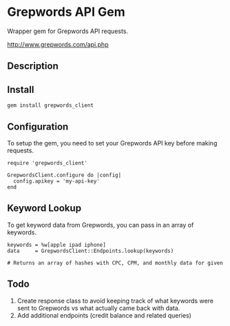 # Grepwords API Gem

Wrapper gem for Grepwords API requests.

http://www.grepwords.com/api.php

## Description


## Install

    gem install grepwords_client

## Configuration

  To setup the gem, you need to set your Grepwords API key before making requests.

    require 'grepwords_client'

    GrepwordsClient.configure do |config|
      config.apikey = 'my-api-key'
    end

## Keyword Lookup

  To get keyword data from Grepwords, you can pass in an array of keywords.

    keywords = %w[apple ipad iphone]
    data     = GrepwordsClient::Endpoints.lookup(keywords)

    # Returns an array of hashes with CPC, CPM, and monthly data for given

## Todo

1. Create response class to avoid keeping track of what keywords were sent to Grepwords vs what actually came back with data.
2. Add additional endpoints (credit balance and related queries)
